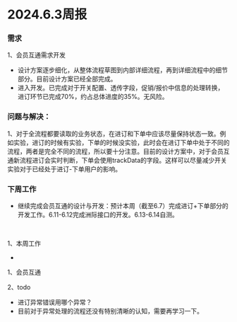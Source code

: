 # 2024.6.3周报

### 需求

1、会员互通需求开发

* 设计方案逐步细化，从整体流程草图到内部详细流程，再到详细流程中的细节部分。目前设计方案已经全部完成。
* 进入开发。已完成对于开关配置、透传字段，促销/报价中信息的处理转换，进订环节已完成70%，约占总体进度的35%。无风险。

### 问题与解决：

1、对于全流程都要读取的业务状态，在进订和下单中应该尽量保持状态一致。例如实验，进订的时候有实验，下单的时候没实验，此时会在进订下单中处于不同的流程，两者是完全不同的流程，所以要十分注意。目前的设计方案中，对于会员互通新流程进订会实时判断，下单会使用trackData的字段。这样可以尽量减少开关实验对于已经处于进订-下单用户的影响。

### 下周工作

* 继续完成会员互通的设计与开发：预计本周（截至6.7）完成进订+下单部分的开发工作。6.11-6.12完成洲际接口的开发。6.13-6.14自测。

‍

1、本周工作

* ‍

1、会员互通

2、todo

* 进订异常错误用哪个异常？
* 目前对于异常处理的流程还没有特别清晰的认知，需要再学习一下。
